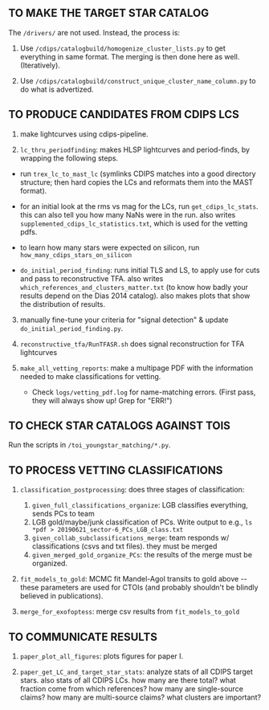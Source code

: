 TO MAKE THE TARGET STAR CATALOG
----------

The `/drivers/` are not used. Instead, the process is:

1. Use `/cdips/catalogbuild/homogenize_cluster_lists.py` to get everything in
   same format.  The merging is then done here as well.  (Iteratively).

2. Use `/cdips/catalogbuild/construct_unique_cluster_name_column.py` to do what
   is advertized.

TO PRODUCE CANDIDATES FROM CDIPS LCS
----------

1. make lightcurves using cdips-pipeline.

2. `lc_thru_periodfinding`: makes HLSP lightcurves and period-finds, by
   wrapping the following steps.

  * run `trex_lc_to_mast_lc` (symlinks CDIPS matches into a good directory
    structure; then hard copies the LCs and reformats them into the MAST
    format).

  * for an initial look at the rms vs mag for the LCs, run
    `get_cdips_lc_stats`. this can also tell you how many NaNs were in the
    run.  also writes `supplemented_cdips_lc_statistics.txt`, which is used for
    the vetting pdfs.

  * to learn how many stars were expected on silicon, run
    `how_many_cdips_stars_on_silicon`

  * `do_initial_period_finding`: runs initial TLS and LS, to apply use for cuts
     and pass to reconstructive TFA.
     also writes `which_references_and_clusters_matter.txt` (to know how badly
     your results depend on the Dias 2014 catalog). also makes plots that show
     the distribution of results.

3. manually fine-tune your criteria for "signal detection" & update
   `do_initial_period_finding.py`.

4. `reconstructive_tfa/RunTFASR.sh` does signal reconstruction for TFA
   lightcurves

5. `make_all_vetting_reports`: make a multipage PDF with the information needed
   to make classifications for vetting.

    * Check `logs/vetting_pdf.log` for name-matching errors. (First pass, they
      will always show up! Grep for "ERR!")


TO CHECK STAR CATALOGS AGAINST TOIS
----------
Run the scripts in `/toi_youngstar_matching/*.py`.


TO PROCESS VETTING CLASSIFICATIONS
----------

1. `classification_postprocessing`: does three stages of classification:

    1. `given_full_classifications_organize`: LGB classifies everything, sends
       PCs to team
    2. LGB gold/maybe/junk classification of PCs. Write output to e.g.,
       `ls *pdf > 20190621_sector-6_PCs_LGB_class.txt`
    3. `given_collab_subclassifications_merge`: team responds w/
       classifications (csvs and txt files). they must be merged
    4. `given_merged_gold_organize_PCs`: the results of the merge must be
       organized.

2. `fit_models_to_gold`: MCMC fit Mandel-Agol transits to gold above -- these
   parameters are used for CTOIs (and probably shouldn't be blindly believed in
   publications).

3. `merge_for_exofoptess`: merge csv results from `fit_models_to_gold`

TO COMMUNICATE RESULTS
----------

1. `paper_plot_all_figures`: plots figures for paper I.

2. `paper_get_LC_and_target_star_stats`: analyze stats of all CDIPS target
   stars. also stats of all CDIPS LCs.  how many are there total?  what
   fraction come from which references?  how many are single-source claims?  how
   many are multi-source claims?  what clusters are important?
